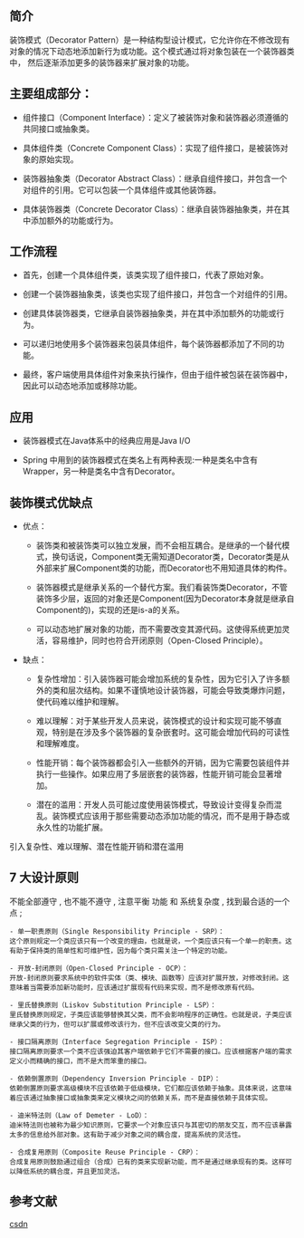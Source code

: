 ## 简介
装饰模式（Decorator Pattern）是一种结构型设计模式，它允许你在不修改现有对象的情况下动态地添加新行为或功能。这个模式通过将对象包装在一个装饰器类中，
然后逐渐添加更多的装饰器来扩展对象的功能。

## 主要组成部分：

- 组件接口（Component Interface）：定义了被装饰对象和装饰器必须遵循的共同接口或抽象类。

- 具体组件类（Concrete Component Class）：实现了组件接口，是被装饰对象的原始实现。

- 装饰器抽象类（Decorator Abstract Class）：继承自组件接口，并包含一个对组件的引用。它可以包装一个具体组件或其他装饰器。

- 具体装饰器类（Concrete Decorator Class）：继承自装饰器抽象类，并在其中添加额外的功能或行为。

## 工作流程
- 首先，创建一个具体组件类，该类实现了组件接口，代表了原始对象。

- 创建一个装饰器抽象类，该类也实现了组件接口，并包含一个对组件的引用。

- 创建具体装饰器类，它继承自装饰器抽象类，并在其中添加额外的功能或行为。

- 可以递归地使用多个装饰器来包装具体组件，每个装饰器都添加了不同的功能。

- 最终，客户端使用具体组件对象来执行操作，但由于组件被包装在装饰器中，因此可以动态地添加或移除功能。

## 应用

- 装饰器模式在Java体系中的经典应用是Java I/O

- Spring 中用到的装饰器模式在类名上有两种表现:一种是类名中含有 Wrapper，另一种是类名中含有Decorator。

## 装饰模式优缺点

- 优点：
    - 装饰类和被装饰类可以独立发展，而不会相互耦合。是继承的一个替代模式，换句话说，Component类无需知道Decorator类，Decorator类是从外部来扩展Component类的功能，而Decorator也不用知道具体的构件。

    - 装饰器模式是继承关系的一个替代方案。我们看装饰类Decorator，不管装饰多少层，返回的对象还是Component(因为Decorator本身就是继承自Component的)，实现的还是is-a的关系。
    
    - 可以动态地扩展对象的功能，而不需要改变其源代码。这使得系统更加灵活，容易维护，同时也符合开闭原则（Open-Closed Principle）。


- 缺点：
    - 复杂性增加：引入装饰器可能会增加系统的复杂性，因为它引入了许多额外的类和层次结构。如果不谨慎地设计装饰器，可能会导致类爆炸问题，使代码难以维护和理解。

    - 难以理解：对于某些开发人员来说，装饰模式的设计和实现可能不够直观，特别是在涉及多个装饰器的复杂嵌套时。这可能会增加代码的可读性和理解难度。

    - 性能开销：每个装饰器都会引入一些额外的开销，因为它需要包装组件并执行一些操作。如果应用了多层嵌套的装饰器，性能开销可能会显著增加。

    - 潜在的滥用：开发人员可能过度使用装饰模式，导致设计变得复杂而混乱。装饰模式应该用于那些需要动态添加功能的情况，而不是用于静态或永久性的功能扩展。
    
引入复杂性、难以理解、潜在性能开销和潜在滥用


## 7 大设计原则

不能全部遵守 , 也不能不遵守 , 注意平衡 功能 和 系统复杂度 , 找到最合适的一个点 ;
 
    - 单一职责原则（Single Responsibility Principle - SRP）：
    这个原则规定一个类应该只有一个改变的理由，也就是说，一个类应该只有一个单一的职责。这有助于保持类的简单性和可维护性，因为每个类只需关注一个特定的功能。

    - 开放-封闭原则（Open-Closed Principle - OCP）：
    开放-封闭原则要求系统中的软件实体（类、模块、函数等）应该对扩展开放，对修改封闭。这意味着当需要添加新功能时，应该通过扩展现有代码来实现，而不是修改原有代码。

    - 里氏替换原则（Liskov Substitution Principle - LSP）：
    里氏替换原则规定，子类应该能够替换其父类，而不会影响程序的正确性。也就是说，子类应该继承父类的行为，但可以扩展或修改该行为，但不应该改变父类的行为。

    - 接口隔离原则（Interface Segregation Principle - ISP）：
    接口隔离原则要求一个类不应该强迫其客户端依赖于它们不需要的接口。应该根据客户端的需求定义小而精确的接口，而不是大而笨重的接口。

    - 依赖倒置原则（Dependency Inversion Principle - DIP）：
    依赖倒置原则要求高级模块不应该依赖于低级模块，它们都应该依赖于抽象。具体来说，这意味着应该通过抽象接口或抽象类来定义模块之间的依赖关系，而不是直接依赖于具体实现。

    - 迪米特法则（Law of Demeter - LoD）：
    迪米特法则也被称为最少知识原则，它要求一个对象应该只与其密切的朋友交互，而不应该暴露太多的信息给外部对象。这有助于减少对象之间的耦合度，提高系统的灵活性。

    - 合成复用原则（Composite Reuse Principle - CRP）：
    合成复用原则鼓励通过组合（合成）已有的类来实现新功能，而不是通过继承现有的类。这样可以降低系统的耦合度，并且更加灵活。

## 参考文献
[csdn]()

